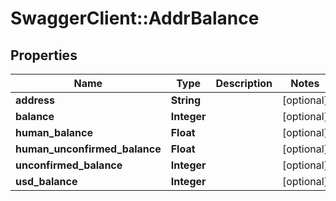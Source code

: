 # SwaggerClient::AddrBalance

## Properties
Name | Type | Description | Notes
------------ | ------------- | ------------- | -------------
**address** | **String** |  | [optional] 
**balance** | **Integer** |  | [optional] 
**human_balance** | **Float** |  | [optional] 
**human_unconfirmed_balance** | **Float** |  | [optional] 
**unconfirmed_balance** | **Integer** |  | [optional] 
**usd_balance** | **Integer** |  | [optional] 


